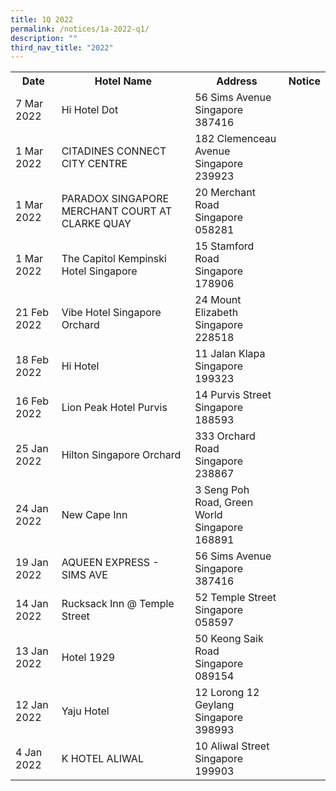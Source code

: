 ```yaml
---
title: 1Q 2022
permalink: /notices/1a-2022-q1/
description: ""
third_nav_title: "2022"
---
```

<table>
   <tr>
    <th>Date</th>
    <th>Hotel Name</th>
    <th>Address</th>
    <th>Notice</th>
  </tr>
	<tr>
		<td>7 Mar 2022</td>
		<td>Hi Hotel Dot</td>
		<td>56 Sims Avenue<br>Singapore 387416</td>
		<td><a href="/files/Hi Hotel Dot.pdf"></a></td>
	</tr>
	<tr>
		<td>1 Mar 2022</td>
		<td>CITADINES CONNECT CITY CENTRE</td>
		<td>182 Clemenceau Avenue<br>Singapore 239923</td>
		<td><a href="/files/CITADINES CONNECT CITY CENTRE.pdf"></a></td>
	</tr>
	<tr>
		<td>1 Mar 2022</td>
		<td>PARADOX SINGAPORE MERCHANT COURT AT CLARKE QUAY</td>
		<td>20 Merchant Road<br>Singapore 058281</td>
		<td><a href="/files/PARADOX SINGAPORE MERCHANT COURT AT CLARKE QUAY.pdf"></a></td>
	</tr>
	<tr>
		<td>1 Mar 2022</td>
		<td>The Capitol Kempinski Hotel Singapore</td>
		<td>15 Stamford Road<br>Singapore 178906</td>
		<td><a href="/files/The Capitol Kempinski Hotel Singapore.pdf"></a></td>
	</tr>
	<tr>
		<td>21 Feb 2022</td>
		<td>Vibe Hotel Singapore Orchard</td>
		<td>24 Mount Elizabeth<br>Singapore 228518</td>
		<td><a href="/files/Vibe Hotel Singapore Orchard.pdf"></a></td>
	</tr>
	<tr>
		<td>18 Feb 2022</td>
		<td>Hi Hotel</td>
		<td>11 Jalan Klapa<br>Singapore 199323</td>
		<td><a href="/files/Hi Hotel.pdf"></a></td>
	</tr>
	<tr>
		<td>16 Feb 2022</td>
		<td>Lion Peak Hotel Purvis</td>
		<td>14 Purvis Street<br>Singapore 188593</td>
		<td><a href="/files/Lion Peak Hotel Purvis.pdf"></a></td>
	</tr>
	<tr>
		<td>25 Jan 2022</td>
		<td>Hilton Singapore Orchard</td>
		<td>333 Orchard Road<br>Singapore 238867</td>
		<td><a href="/files/Hilton Singapore Orchard.pdf"></a></td>
	</tr>
	<tr>
		<td>24 Jan 2022</td>
		<td>New Cape Inn</td>
		<td>3 Seng Poh Road, Green World<br>Singapore 168891</td>
		<td><a href="/files/New Cape Inn_2022.pdf"></a></td>
	</tr>
	<tr>
		<td>19 Jan 2022</td>
		<td>AQUEEN EXPRESS - SIMS AVE</td>
		<td>56 Sims Avenue<br>Singapore 387416</td>
		<td><a href="/files/AQUEEN EXPRESS - SIMS AVE.pdf"></a></td>
		</tr>
	<tr>
		<td>14 Jan 2022</td>
		<td>Rucksack Inn @ Temple Street</td>
		<td>52 Temple Street<br>Singapore 058597</td>
		<td><a href="/files/Rucksack Inn Temple Street.pdf"></a></td>
	</tr>
	<tr>
		<td>13 Jan 2022</td>
		<td>Hotel 1929</td>
		<td>50 Keong Saik Road<br>Singapore 089154</td>
		<td><a href="/files/Hotel 1929_2022.pdf"></a></td>
	</tr>
	<tr>
		<td>12 Jan 2022</td>
		<td>Yaju Hotel</td>
		<td>12 Lorong 12 Geylang<br>Singapore 398993</td>
		<td><a href="/files/Yaju Hotel.pdf"></a></td>
		</tr>
   <tr>
    <td>4 Jan 2022</td>
    <td>K HOTEL ALIWAL</td>
    <td>10 Aliwal Street <br>Singapore 199903<br></td>
    <td><a href="/files/K HOTEL ALIWAL.pdf"></a></td>
  </tr>